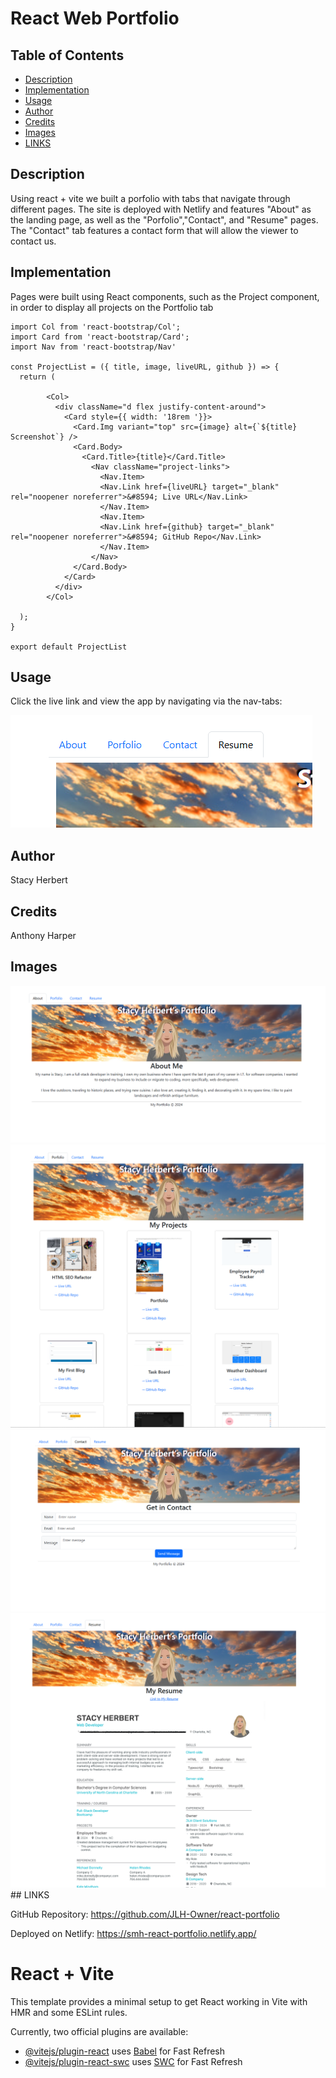# React Web Portfolio

## Table of Contents
- [Description](#description)
- [Implementation](#implementation)
- [Usage](#usage)
- [Author](#author)
- [Credits](#credits)
- [Images](#images)
- [LINKS](#links)

## Description
Using react + vite we built a porfolio with tabs that navigate through different pages. The site is deployed with Netlify and features "About" as the landing page, as well as the "Porfolio","Contact", and "Resume" pages. The "Contact" tab features a contact form that will allow the viewer to contact us.

## Implementation
Pages were built using React components, such as the Project component, in order to display all projects on the Portfolio tab
```
import Col from 'react-bootstrap/Col';
import Card from 'react-bootstrap/Card';
import Nav from 'react-bootstrap/Nav'

const ProjectList = ({ title, image, liveURL, github }) => {
  return (
    
        <Col>
          <div className="d flex justify-content-around">
            <Card style={{ width: '18rem '}}>
              <Card.Img variant="top" src={image} alt={`${title} Screenshot`} />
              <Card.Body>
                <Card.Title>{title}</Card.Title>         
                  <Nav className="project-links">
                    <Nav.Item>                      
                    <Nav.Link href={liveURL} target="_blank" rel="noopener noreferrer">&#8594; Live URL</Nav.Link>
                    </Nav.Item>                                       
                    <Nav.Item>
                    <Nav.Link href={github} target="_blank" rel="noopener noreferrer">&#8594; GitHub Repo</Nav.Link>
                    </Nav.Item>
                  </Nav>
              </Card.Body>
            </Card>
          </div>
        </Col>        
      
  );
}

export default ProjectList
```
## Usage
Click the live link and view the app by navigating via the nav-tabs:

<img src="src/assets/images/navbar-ss.png">

## Author
Stacy Herbert

## Credits
Anthony Harper

## Images
<img src="src\assets\images\about-ss.png">
<img src="src\assets\images\app-ss.png">
<img src="src\assets\images\contact-ss.png">
<img src="src\assets\images\resume-ss.png">
## LINKS

GitHub Repository: https://github.com/JLH-Owner/react-portfolio

Deployed on Netlify: https://smh-react-portfolio.netlify.app/

# React + Vite

This template provides a minimal setup to get React working in Vite with HMR and some ESLint rules.

Currently, two official plugins are available:

- [@vitejs/plugin-react](https://github.com/vitejs/vite-plugin-react/blob/main/packages/plugin-react/README.md) uses [Babel](https://babeljs.io/) for Fast Refresh
- [@vitejs/plugin-react-swc](https://github.com/vitejs/vite-plugin-react-swc) uses [SWC](https://swc.rs/) for Fast Refresh